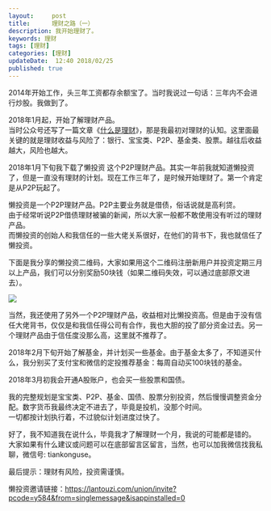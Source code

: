 ```yaml
---   
layout:     post  
title:      理财之路（一）
description: 我开始理财了。  
keywords: 理财  
tags: [理财]  
categories: [理财]  
updateDate:  12:40 2018/02/25
published: true  
---  
```

  

  
2014年开始工作，头三年工资都存余额宝了。当时我说过一句话：三年内不会进行炒股。我做到了。  


2018年1月起，开始了解理财产品。  
当时公众号还写了一篇文章《[什么是理财](http://mp.weixin.qq.com/s?__biz=MzI2NDA0NDM1MA==&mid=2650105708&idx=1&sn=67e03179d9a607b83a8be9f2f536fcbf&chksm=f2b36d3dc5c4e42b0decd09b65db891840c995560df179a6bfd2557e9835bad324132d0345ca&scene=21#wechat_redirect)》，那是我最初对理财的认知。这里面最关键的就是理财收益与风险了：银行、宝宝类、P2P、基金类、股票。越往后收益越大，风险也越大。  


2018年1月下旬我下载了懒投资 这个P2P理财产品。其实一年前我就知道懒投资了，但是一直没有理财的计划。现在工作三年了，是时候开始理财了。第一个肯定是从P2P玩起了。  


<red>懒投资是一个P2P理财产品。P2P主要业务就是借债，俗话说就是高利贷。</red>  
由于经常听说P2P借债理财被骗的新闻，所以大家一般都不敢使用没有听过的理财产品。  
而懒投资的创始人和我信任的一些大佬关系很好，在他们的背书下，我也就信任了懒投资。  


下面是我分享的懒投资二维码，大家如果用这个二维码注册新用户并投资定期三月以上产品，我们可以分别奖励50块钱（如果二维码失效，可以通过底部原文进去）。  

![](https://res2018.tiankonguse.com/images/2018/02/20180225114800.jpg)  


当然，我还使用了另外一个P2P理财产品，收益相对比懒投资高。但是由于没有信任大佬背书，仅仅是和我信任得公司有合作，我也大胆的投了部分资金过去。另一个理财产品由于信任度没那么高，这里就不推荐了。  


2018年2月下旬开始了解基金，并计划买一些基金。由于基金太多了，不知道买什么，我分别买了支付宝和微信的定投推荐基金：每周自动买100块钱的基金。  
  
  
2018年3月初我会开通A股账户，也会买一些股票和国债。  


<red>我的完整规划是宝宝类、P2P、基金、国债、股票分别投资，然后慢慢调整资金分配。</red>数字货币我最终决定不进去了，毕竟是投机，没那个时间。  
一切都按计划执行着，不过貌似计划进度过快了。  


好了，我不知道我在说什么，毕竟我才了解理财一个月，我说的可能都是错的。  
<red>大家如果有什么建议或问题可以在底部留言区留言</red>，当然，也可以加我微信找我私聊，<red>微信号: tiankonguse</red>。  

最后提示：<red>理财有风险，投资需谨慎</red>。  

懒投资邀请链接：https://lantouzi.com/union/invite?pcode=y584&from=singlemessage&isappinstalled=0 



  

